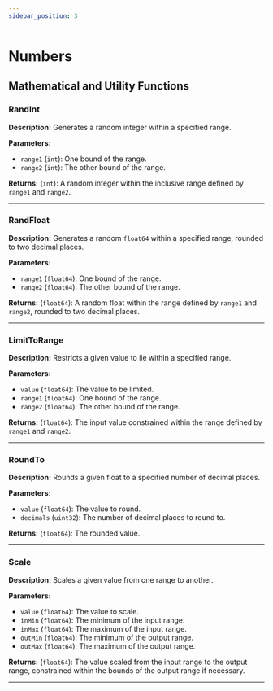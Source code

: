 ```yaml
---
sidebar_position: 3
---
```

# Numbers

## Mathematical and Utility Functions

### RandInt

**Description:** Generates a random integer within a specified range.

**Parameters:**

- `range1` (`int`): One bound of the range.
- `range2` (`int`): The other bound of the range.

**Returns:** (`int`): A random integer within the inclusive range defined by `range1` and `range2`.

---

### RandFloat

**Description:** Generates a random `float64` within a specified range, rounded to two decimal places.

**Parameters:**

- `range1` (`float64`): One bound of the range.
- `range2` (`float64`): The other bound of the range.

**Returns:** (`float64`): A random float within the range defined by `range1` and `range2`, rounded to two decimal places.

---

### LimitToRange

**Description:** Restricts a given value to lie within a specified range.

**Parameters:**

- `value` (`float64`): The value to be limited.
- `range1` (`float64`): One bound of the range.
- `range2` (`float64`): The other bound of the range.

**Returns:** (`float64`): The input value constrained within the range defined by `range1` and `range2`.

---

### RoundTo

**Description:** Rounds a given float to a specified number of decimal places.

**Parameters:**

- `value` (`float64`): The value to round.
- `decimals` (`uint32`): The number of decimal places to round to.

**Returns:** (`float64`): The rounded value.

---

### Scale

**Description:** Scales a given value from one range to another.

**Parameters:**

- `value` (`float64`): The value to scale.
- `inMin` (`float64`): The minimum of the input range.
- `inMax` (`float64`): The maximum of the input range.
- `outMin` (`float64`): The minimum of the output range.
- `outMax` (`float64`): The maximum of the output range.

**Returns:** (`float64`): The value scaled from the input range to the output range, constrained within the bounds of the output range if necessary.

---

